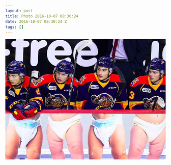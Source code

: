 ```yaml
---
layout: post
title: Photo 2016-10-07 08:30:24
date: 2016-10-07 08:30:24 Z
tags: []
---
```

![](/media/2016/10/151463359198.jpg)
